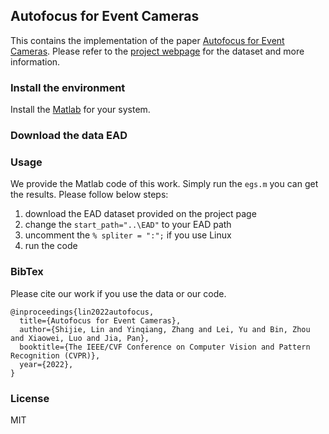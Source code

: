 


## Autofocus for Event Cameras

This contains the implementation of the paper [Autofocus for Event Cameras](https://arxiv.org/abs/2109.01750). 
Please refer to the [project webpage](https://eleboss.github.io/eaf_webpage/) for the dataset and more information.

### Install the environment
Install the [Matlab](https://www.mathworks.com/products/matlab.html)  for your system. 


### Download the data EAD



### Usage
We provide the Matlab code of this work. Simply run the `egs.m` you can get the results. Please follow below steps:
1. download the EAD dataset provided on the project page
2. change the `start_path="..\EAD"` to your EAD path
3. uncomment the `% spliter = ":";` if you use Linux
4. run the code


### BibTex
Please cite our work if you use the data or our code.
```
@inproceedings{lin2022autofocus,
  title={Autofocus for Event Cameras},
  author={Shijie, Lin and Yinqiang, Zhang and Lei, Yu and Bin, Zhou and Xiaowei, Luo and Jia, Pan},
  booktitle={The IEEE/CVF Conference on Computer Vision and Pattern Recognition (CVPR)},
  year={2022},
}
```
### License

MIT
